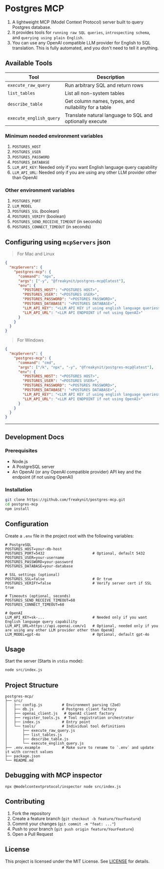 # Postgres MCP

1. A lightweight MCP (Model Context Protocol) server built to query Postgres database. 
2. It provides tools for `running raw SQL queries`, `introspecting schema`, and `querying using plain English`.
3. You can use any OpenAI compatible LLM provider for English to SQL translation. This is fully automated, and you don't need to tell it anything.

## Available Tools

| Tool                    | Description                                              |
| ----------------------- | -------------------------------------------------------- |
| `execute_raw_query`     | Run arbitrary SQL and return rows                        |
| `list_tables`           | List all non-system tables                               |
| `describe_table`        | Get column names, types, and nullability for a table     |
| `execute_english_query` | Translate natural language to SQL and optionally execute |

### Minimum needed environment variables
1. `POSTGRES_HOST`
2. `POSTGRES_USER`
3. `POSTGRES_PASSWORD`
4. `POSTGRES_DATABASE`
5. `LLM_API_KEY`: Needed only if you want English language query capability
6. `LLM_API_URL`: Needed only if you are using any other LLM provider other than OpenAI

### Other environment variables
1. `POSTGRES_PORT`
2. `LLM_MODEL`
3. `POSTGRES_SSL` (boolean)
4. `POSTGRES_VERIFY` (boolean)
5. `POSTGRES_SEND_RECEIVE_TIMEOUT` (in seconds)
6. `POSTGRES_CONNECT_TIMEOUT` (in seconds)

## Configuring using `mcpServers` json
> For Mac and Linux
```json
{
  "mcpServers": {
    "postgres-mcp": {
      "command": "npx",
      "args": ["-y", "@freakynit/postgres-mcp@latest"],
      "env": {
        "POSTGRES_HOST": "<POSTGRES HOST>",
        "POSTGRES_USER": "<POSTGRES USER>",
        "POSTGRES_PASSWORD": "<POSTGRES PASSWORD>",
        "POSTGRES_DATABASE": "<POSTGRES DATABASE>",
        "LLM_API_KEY": "<LLM API KEY if using english language queries>",
        "LLM_API_URL": "<LLM API ENDPOINT if not using OpenAI>"
      }
    }
  }
}
```
> For Windows
```json
{
  "mcpServers": {
    "postgres-mcp": {
      "command": "cmd",
      "args": ["/k", "npx", "-y", "@freakynit/postgres-mcp@latest"],
      "env": {
        "POSTGRES_HOST": "<POSTGRES HOST>",
        "POSTGRES_USER": "<POSTGRES USER>",
        "POSTGRES_PASSWORD": "<POSTGRES PASSWORD>",
        "POSTGRES_DATABASE": "<POSTGRES DATABASE>",
        "LLM_API_KEY": "<LLM API KEY if using english language queries>",
        "LLM_API_URL": "<LLM API ENDPOINT if not using OpenAI>"
      }
    }
  }
}
```

---

## Development Docs

### Prerequisites

* Node.js
* A PostgreSQL server
* An OpenAI (or any OpenAI compatible provider) API key and the endpoint (if not using OpenAI)

### Installation

```bash
git clone https://github.com/freakynit/postgres-mcp.git
cd postgres-mcp
npm install
```

## Configuration

Create a `.env` file in the project root with the following variables:

```dotenv
# PostgreSQL
POSTGRES_HOST=your-db-host
POSTGRES_PORT=5432                      # Optional, default 5432
POSTGRES_USER=your-username
POSTGRES_PASSWORD=your-password
POSTGRES_DATABASE=your-database

# SSL settings (optional)
POSTGRES_SSL=false                      # Or true
POSTGRES_VERIFY=false                   # Verify server cert if SSL true

# Timeouts (optional, seconds)
POSTGRES_SEND_RECEIVE_TIMEOUT=60
POSTGRES_CONNECT_TIMEOUT=60

# OpenAI
LLM_API_KEY=sk-...                      # Needed only if you want English language query capability
LLM_API_URL=https://api.openai.com/v1   # Optional, needed only if you are using any other LLM provider other than OpenAI
LLM_MODEL=gpt-4o                        # Optional, default gpt-4o
```

## Usage

Start the server (Starts in `stdio` mode):

```bash
node src/index.js
```

## Project Structure

```text
postgres-mcp/
├── src/
│   ├── config.js         # Environment parsing (Zod)
│   ├── db.js             # Postgres client factory
│   ├── openai_client.js   # OpenAI client factory
│   ├── register_tools.js  # Tool registration orchestrator
│   ├── index.js          # Entry point
│   └── tools/            # Individual tool definitions
│       ├── execute_raw_query.js
│       ├── list_tables.js
│       ├── describe_table.js
│       └── execute_english_query.js
├── .env.example          # Make sure to rename to `.env` and update it with correct values
├── package.json
└── README.md
```

## Debugging with MCP inspector
`npx @modelcontextprotocol/inspector node src/index.js`

## Contributing

1. Fork the repository
2. Create a feature branch (`git checkout -b feature/YourFeature`)
3. Commit your changes (`git commit -m "feat: ..."`)
4. Push to your branch (`git push origin feature/YourFeature`)
5. Open a Pull Request

## License

This project is licensed under the MIT License. See [LICENSE](LICENSE) for details.
